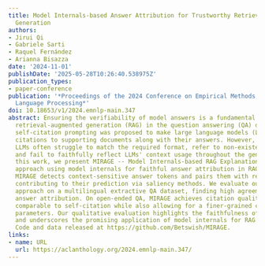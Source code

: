 ```yaml
---
title: Model Internals-based Answer Attribution for Trustworthy Retrieval-Augmented
  Generation
authors:
- Jirui Qi
- Gabriele Sarti
- Raquel Fernández
- Arianna Bisazza
date: '2024-11-01'
publishDate: '2025-05-28T10:26:40.538975Z'
publication_types:
- paper-conference
publication: '*Proceedings of the 2024 Conference on Empirical Methods in Natural
  Language Processing*'
doi: 10.18653/v1/2024.emnlp-main.347
abstract: Ensuring the verifiability of model answers is a fundamental challenge for
  retrieval-augmented generation (RAG) in the question answering (QA) domain. Recently,
  self-citation prompting was proposed to make large language models (LLMs) generate
  citations to supporting documents along with their answers. However, self-citing
  LLMs often struggle to match the required format, refer to non-existent sources,
  and fail to faithfully reflect LLMs' context usage throughout the generation. In
  this work, we present MIRAGE -- Model Internals-based RAG Explanations -- a plug-and-play
  approach using model internals for faithful answer attribution in RAG applications.
  MIRAGE detects context-sensitive answer tokens and pairs them with retrieved documents
  contributing to their prediction via saliency methods. We evaluate our proposed
  approach on a multilingual extractive QA dataset, finding high agreement with human
  answer attribution. On open-ended QA, MIRAGE achieves citation quality and efficiency
  comparable to self-citation while also allowing for a finer-grained control of attribution
  parameters. Our qualitative evaluation highlights the faithfulness of MIRAGE`s attributions
  and underscores the promising application of model internals for RAG answer attribution.
  Code and data released at https://github.com/Betswish/MIRAGE.
links:
- name: URL
  url: https://aclanthology.org/2024.emnlp-main.347/
---
```

